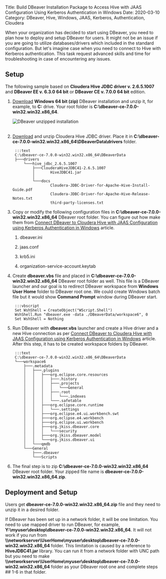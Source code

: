 Title: Build DBeaver Installation Package to Access Hive with JAAS Configuration Using Kerberos Authentication in Windows
Date: 2020-03-10
Category: DBeaver, Hive, Windows, JAAS, Kerberos, Authentication, Cloudera

When your organization has decided to start using DBeaver, you need to plan how to deploy and setup DBeaver for users. It might not be an issue if you are going to utilize databases/drivers which included in the standard configuration. But let's imagine case when you need to connect to Hive with Kerberos authentication. This task request advanced skills and time for troubleshooting in case of encountering any issues.

## Setup

The following sample based on **Cloudera Hive JDBC driver v. 2.6.5.1007** and **DBeaver EE v. 6.3.0 64 bit** or **DBeaver CE v. 7.0.0 64 bit** edition.

1. [Download](https://dbeaver.io/download) **Windows 64 bit (zip)** DBeaver installation and unzip it, for example, to **C:** drive. Your root folder is **C:\dbeaver-ce-7.0.0-win32.win32.x86_64**.

    ![DBeaver unzipped installation]({static}/images/build-dbeaver-installation-package-to-access-hive-with-jaas-configuration-using-kerberos-authentication-in-windows/dbeaver-unzipped-installation.png)</br></br>
        
2. [Download](https://www.cloudera.com/downloads/connectors/hive/jdbc/2-6-5.html) and unzip Cloudera Hive JDBC driver. Place it in **C:\dbeaver-ce-7.0.0-win32.win32.x86_64\DBeaverData\drivers** folder.

        :::text
        C:\dbeaver-ce-7.0.0-win32.win32.x86_64\DBeaverData
        ├───drivers
            └───hive_jdbc_2.6.5.1007
                ├───ClouderaHiveJDBC41-2.6.5.1007
                │       HiveJDBC41.jar
                │
                └───docs
                        Cloudera-JDBC-Driver-for-Apache-Hive-Install-Guide.pdf
                        Cloudera-JDBC-Driver-for-Apache-Hive-Release-Notes.txt
                        third-party-licenses.txt

3. Copy or modify the following configuration files in **C:\dbeaver-ce-7.0.0-win32.win32.x86_64** DBeaver root folder. You can figure out how make them from [Connect DBeaver to Cloudera Hive with JAAS Configuration using Kerberos Authentication in Windows]({filename}/articles/connect-dbeaver-to-hive-with-jaas-configuration-using-kerberos-authentication-in-windows.md) article.

    1) dbeaver.ini

    2) jaas.conf

    3) krb5.ini

    4) organization-service-account.keytab

4. Create **dbeaver.vbs** file and placed in **C:\dbeaver-ce-7.0.0-win32.win32.x86_64** DBeaver root folder as well. This file is a DBeaver launcher and our goal is to redirect DBeaver workspace from **Windows User Home** folder to DBeaver root one. We could create Windows batch file but it would show **Command Prompt** window during DBeaver start.

        :::vbscript
        Set WshShell = CreateObject("WScript.Shell")
        WshShell.Run "dbeaver.exe -data ./DBeaverData/workspace6", 0
        Set WshShell = Nothing

5. Run DBeaver with **dbeaver.vbs** launcher and create a Hive driver and a new Hive connection as per [Connect DBeaver to Cloudera Hive with JAAS Configuration using Kerberos Authentication in Windows]({filename}/articles/connect-dbeaver-to-hive-with-jaas-configuration-using-kerberos-authentication-in-windows.md) article. After this step, it has to be created workspace folders by DBeaver.

        :::text
        C:\dbeaver-ce-7.0.0-win32.win32.x86_64\DBeaverData
        └───workspace6
            ├───.metadata
            │   ├───.plugins
            │   │   ├───org.eclipse.core.resources
            │   │   │   ├───.history
            │   │   │   ├───.projects
            │   │   │   │   └───General
            │   │   │   ├───.root
            │   │   │   │   └───.indexes
            │   │   │   └───.safetable
            │   │   ├───org.eclipse.core.runtime
            │   │   │   └───.settings
            │   │   ├───org.eclipse.e4.ui.workbench.swt
            │   │   ├───org.eclipse.e4.workbench
            │   │   ├───org.eclipse.ui.workbench
            │   │   ├───org.jkiss.dbeaver.core
            │   │   │   └───security
            │   │   ├───org.jkiss.dbeaver.model
            │   │   └───org.jkiss.dbeaver.ui
            │   └───qmdb
            └───General
                ├───.dbeaver
                └───Scripts

6. The final step is to zip **C:\dbeaver-ce-7.0.0-win32.win32.x86_64** DBeaver root folder. Your zipped file name is **dbeaver-ce-7.0.0-win32.win32.x86_64.zip**.

## Deployment and Setup

Users get **dbeaver-ce-7.0.0-win32.win32.x86_64.zip** file and they need to unzip it in a desired folder. 

If DBeaver has been set up in a network folder, it will be one limitation. You need to use mapped driver to run DBeaver, for example, **Y:\myuser\desktop\dbeaver-ce-7.0.0-win32.win32.x86_64**. It will not work if you run from **\\\networkserver\UserHome\myuser\desktop\dbeaver-ce-7.0.0-win32.win32.x86_64** folder. This limitation is caused by a reference to **HiveJDBC41.jar** library. You can run it from a network folder with UNC path but you need to make **\\\networkserver\UserHome\myuser\desktop\dbeaver-ce-7.0.0-win32.win32.x86_64** folder as your DBeaver root one and complete steps ## 1-6 in that folder.
